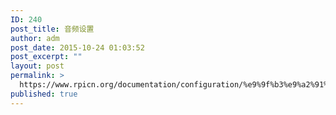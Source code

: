 ```yaml
---
ID: 240
post_title: 音频设置
author: adm
post_date: 2015-10-24 01:03:52
post_excerpt: ""
layout: post
permalink: >
  https://www.rpicn.org/documentation/configuration/%e9%9f%b3%e9%a2%91%e8%ae%be%e7%bd%ae/
published: true
---
```

